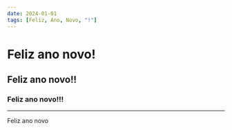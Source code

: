 ```yaml
---
date: 2024-01-01
tags: [Feliz, Ano, Novo, "!"]
---
```


# Feliz ano novo!

## Feliz ano novo!!

### Feliz ano novo!!!

---

Feliz ano novo
